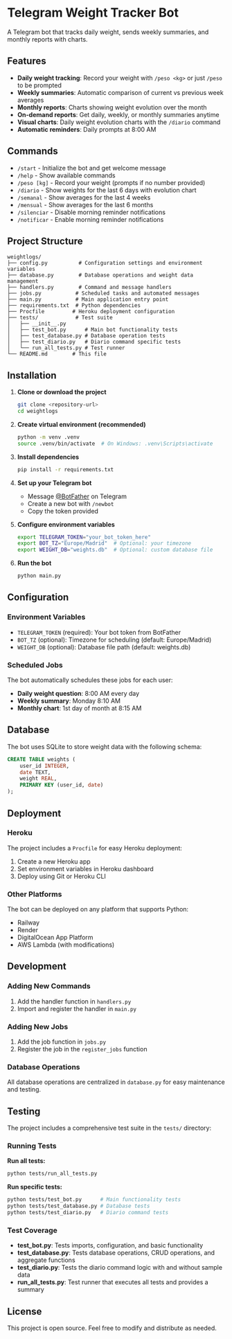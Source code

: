 # Telegram Weight Tracker Bot

A Telegram bot that tracks daily weight, sends weekly summaries, and monthly reports with charts.

## Features

- **Daily weight tracking**: Record your weight with `/peso <kg>` or just `/peso` to be prompted
- **Weekly summaries**: Automatic comparison of current vs previous week averages
- **Monthly reports**: Charts showing weight evolution over the month
- **On-demand reports**: Get daily, weekly, or monthly summaries anytime
- **Visual charts**: Daily weight evolution charts with the `/diario` command
- **Automatic reminders**: Daily prompts at 8:00 AM

## Commands

- `/start` - Initialize the bot and get welcome message
- `/help` - Show available commands
- `/peso [kg]` - Record your weight (prompts if no number provided)
- `/diario` - Show weights for the last 6 days with evolution chart
- `/semanal` - Show averages for the last 4 weeks
- `/mensual` - Show averages for the last 6 months
- `/silenciar` - Disable morning reminder notifications
- `/notificar` - Enable morning reminder notifications

## Project Structure

```
weightlogs/
├── config.py          # Configuration settings and environment variables
├── database.py        # Database operations and weight data management
├── handlers.py        # Command and message handlers
├── jobs.py           # Scheduled tasks and automated messages
├── main.py           # Main application entry point
├── requirements.txt  # Python dependencies
├── Procfile         # Heroku deployment configuration
├── tests/            # Test suite
│   ├── __init__.py
│   ├── test_bot.py      # Main bot functionality tests
│   ├── test_database.py # Database operation tests
│   ├── test_diario.py   # Diario command specific tests
│   └── run_all_tests.py # Test runner
└── README.md        # This file
```

## Installation

1. **Clone or download the project**
   ```bash
   git clone <repository-url>
   cd weightlogs
   ```

2. **Create virtual environment (recommended)**
   ```bash
   python -m venv .venv
   source .venv/bin/activate  # On Windows: .venv\Scripts\activate
   ```

3. **Install dependencies**
   ```bash
   pip install -r requirements.txt
   ```

4. **Set up your Telegram bot**
   - Message [@BotFather](https://t.me/botfather) on Telegram
   - Create a new bot with `/newbot`
   - Copy the token provided

5. **Configure environment variables**
   ```bash
   export TELEGRAM_TOKEN="your_bot_token_here"
   export BOT_TZ="Europe/Madrid"  # Optional: your timezone
   export WEIGHT_DB="weights.db"  # Optional: custom database file
   ```

6. **Run the bot**
   ```bash
   python main.py
   ```

## Configuration

### Environment Variables

- `TELEGRAM_TOKEN` (required): Your bot token from BotFather
- `BOT_TZ` (optional): Timezone for scheduling (default: Europe/Madrid)
- `WEIGHT_DB` (optional): Database file path (default: weights.db)

### Scheduled Jobs

The bot automatically schedules these jobs for each user:

- **Daily weight question**: 8:00 AM every day
- **Weekly summary**: Monday 8:10 AM
- **Monthly chart**: 1st day of month at 8:15 AM

## Database

The bot uses SQLite to store weight data with the following schema:

```sql
CREATE TABLE weights (
    user_id INTEGER,
    date TEXT,
    weight REAL,
    PRIMARY KEY (user_id, date)
);
```

## Deployment

### Heroku

The project includes a `Procfile` for easy Heroku deployment:

1. Create a new Heroku app
2. Set environment variables in Heroku dashboard
3. Deploy using Git or Heroku CLI

### Other Platforms

The bot can be deployed on any platform that supports Python:
- Railway
- Render
- DigitalOcean App Platform
- AWS Lambda (with modifications)

## Development

### Adding New Commands

1. Add the handler function in `handlers.py`
2. Import and register the handler in `main.py`

### Adding New Jobs

1. Add the job function in `jobs.py`
2. Register the job in the `register_jobs` function

### Database Operations

All database operations are centralized in `database.py` for easy maintenance and testing.

## Testing

The project includes a comprehensive test suite in the `tests/` directory:

### Running Tests

**Run all tests:**
```bash
python tests/run_all_tests.py
```

**Run specific tests:**
```bash
python tests/test_bot.py      # Main functionality tests
python tests/test_database.py # Database tests
python tests/test_diario.py   # Diario command tests
```

### Test Coverage

- **test_bot.py**: Tests imports, configuration, and basic functionality
- **test_database.py**: Tests database operations, CRUD operations, and aggregate functions
- **test_diario.py**: Tests the diario command logic with and without sample data
- **run_all_tests.py**: Test runner that executes all tests and provides a summary

## License

This project is open source. Feel free to modify and distribute as needed. 